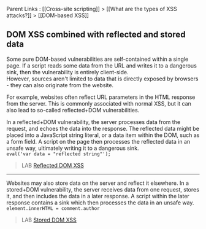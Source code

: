 Parent Links : [[Cross-site scripting]] > [[What are the types of XSS attacks?]] > [[DOM-based XSS]]     

## DOM XSS combined with reflected and stored data

Some pure DOM-based vulnerabilities are self-contained within a single page. If a script reads some data from the URL and writes it to a dangerous sink, then the vulnerability is entirely client-side.  
However, sources aren't limited to data that is directly exposed by browsers - they can also originate from the website.  
  
For example, websites often reflect URL parameters in the HTML response from the server. This is commonly associated with normal XSS, but it can also lead to so-called reflected+DOM vulnerabilities.  
  
In a reflected+DOM vulnerability, the server processes data from the request, and echoes the data into the response. The reflected data might be placed into a JavaScript string literal, or a data item within the DOM, such as a form field. A script on the page then processes the reflected data in an unsafe way, ultimately writing it to a dangerous sink.  
`eval('var data = "reflected string"');`  
  
>LAB [Reflected DOM XSS](https://portswigger.net/web-security/cross-site-scripting/dom-based/lab-dom-xss-reflected)  
 
 ---
  
Websites may also store data on the server and reflect it elsewhere. In a stored+DOM vulnerability, the server receives data from one request, stores it, and then includes the data in a later response. A script within the later response contains a sink which then processes the data in an unsafe way.  
`element.innerHTML = comment.author`  

>LAB [Stored DOM XSS](https://portswigger.net/web-security/cross-site-scripting/dom-based/lab-dom-xss-stored)